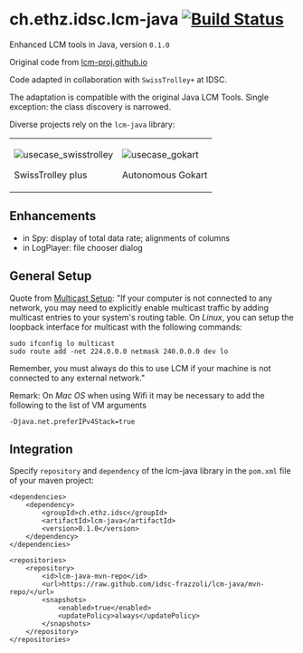 # ch.ethz.idsc.lcm-java <a href="https://travis-ci.org/idsc-frazzoli/jlcm"><img src="https://travis-ci.org/idsc-frazzoli/lcm-java.svg?branch=master" alt="Build Status"></a>

Enhanced LCM tools in Java, version `0.1.0`

Original code from [lcm-proj.github.io](https://lcm-proj.github.io/)

Code adapted in collaboration with `SwissTrolley+` at IDSC.

The adaptation is compatible with the original Java LCM Tools.
Single exception: the class discovery is narrowed.

Diverse projects rely on the `lcm-java` library:

<table>
<tr>
<td>

![usecase_swisstrolley](https://user-images.githubusercontent.com/4012178/35968228-88547e90-0cc3-11e8-978d-4f822515156f.png)

SwissTrolley plus

<td>

![usecase_gokart](https://user-images.githubusercontent.com/4012178/35968269-a92a3b46-0cc3-11e8-8d5e-1276762cdc36.png)

Autonomous Gokart

</tr>
</table>

## Enhancements

* in Spy: display of total data rate; alignments of columns
* in LogPlayer: file chooser dialog

## General Setup

Quote from [Multicast Setup](https://lcm-proj.github.io/multicast_setup.html):
"If your computer is not connected to any network, you may need to explicitly enable multicast traffic by adding multicast entries to your system's routing table. On *Linux*, you can setup the loopback interface for multicast with the following commands:

    sudo ifconfig lo multicast
    sudo route add -net 224.0.0.0 netmask 240.0.0.0 dev lo

Remember, you must always do this to use LCM if your machine is not connected to any external network."

Remark: On *Mac OS* when using Wifi it may be necessary to add the following to the list of VM arguments

    -Djava.net.preferIPv4Stack=true

## Integration

Specify `repository` and `dependency` of the lcm-java library in the `pom.xml` file of your maven project:

    <dependencies>
        <dependency>
            <groupId>ch.ethz.idsc</groupId>
            <artifactId>lcm-java</artifactId>
            <version>0.1.0</version>
        </dependency>
    </dependencies>

    <repositories>
        <repository>
            <id>lcm-java-mvn-repo</id>
            <url>https://raw.github.com/idsc-frazzoli/lcm-java/mvn-repo/</url>
            <snapshots>
                <enabled>true</enabled>
                <updatePolicy>always</updatePolicy>
            </snapshots>
        </repository>
    </repositories>
